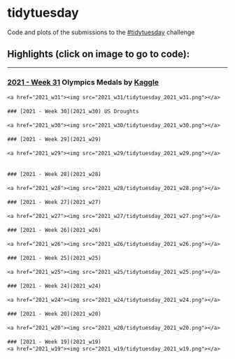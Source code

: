 # tidytuesday

Code and plots of the submissions to the [#tidytuesday](https://github.com/rfordatascience/tidytuesday) challenge 


## Highlights (click on image to go to code): <br>
___


  ### [2021 - Week 31](2021_w31) Olympics Medals by [Kaggle](https://www.kaggle.com/heesoo37/120-years-of-olympic-history-athletes-and-results)
  
	<a href="2021_w31"><img src="2021_w31/tidytuesday_2021_w31.png"></a>
	
	### [2021 - Week 30](2021_w30) US Droughts 
	
	<a href="2021_w30"><img src="2021_w30/tidytuesday_2021_w30.png"></a>
	
	### [2021 - Week 29](2021_w29) 
	
	<a href="2021_w29"><img src="2021_w29/tidytuesday_2021_w29.png"></a>
	
	
	### [2021 - Week 28](2021_w28)
	
	<a href="2021_w28"><img src="2021_w28/tidytuesday_2021_w28.png"></a>
	
	### [2021 - Week 27](2021_w27)
	
	<a href="2021_w27"><img src="2021_w27/tidytuesday_2021_w27.png"></a>
	
	### [2021 - Week 26](2021_w26)
	
	<a href="2021_w26"><img src="2021_w26/tidytuesday_2021_w26.png"></a>
	
	### [2021 - Week 25](2021_w25)
	
	<a href="2021_w25"><img src="2021_w25/tidytuesday_2021_w25.png"></a>
	
	### [2021 - Week 24](2021_w24)
	
	<a href="2021_w24"><img src="2021_w24/tidytuesday_2021_w24.png"></a>
	
	### [2021 - Week 20](2021_w20)
	
	<a href="2021_w20"><img src="2021_w20/tidytuesday_2021_w20.png"></a>
	
	### [2021 - Week 19](2021_w19)
	<a href="2021_w19"><img src="2021_w19/tidytuesday_2021_w19.png"></a>



